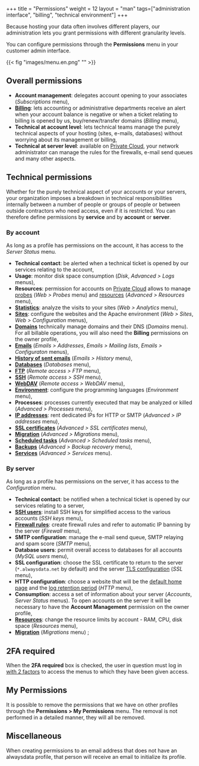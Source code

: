 +++
title = "Permissions"
weight = 12
layout = "man"
tags=["administration interface", "billing", "technical environment"]
+++

Because hosting your data often involves different players, our administration lets you grant permissions with different granularity levels.

You can configure permissions through the **Permissions** menu in your customer admin interface.

{{< fig "images/menu.en.png" "" >}}

## Overall permissions

- **Account management**: delegates account opening to your associates (*Subscriptions* menu),
- **[Billing](accounts/billing)**: lets accounting or administrative departments receive an alert when your account balance is negative or when a ticket relating to billing is opened by us, buy/renew/transfer domains (*Billing* menu),
- **Technical at account level**: lets technical teams manage the purely technical aspects of your hosting (sites, e-mails, databases) without worrying about its management or billing,
- **Technical at server level**: available on [Private Cloud](accounts/billing/private-cloud-prices), your network administrator can manage the rules for the firewalls, e-mail send queues and many other aspects.

## Technical permissions

Whether for the purely technical aspect of your accounts or your servers, your organization imposes a breakdown in technical responsibilities internally between a number of people or groups of people or between outside contractors who need access, even if it is restricted. You can therefore define permissions by **service** and by **account** or **server**.

### By account

As long as a profile has permissions on the account, it has access to the *Server Status* menu.

- **Technical contact**: be alerted when a technical ticket is opened by our services relating to the account,
- **Usage**: monitor disk space consumption (*Disk*, *Advanced > Logs* menus),
- **Resources**: permission for accounts on [Private Cloud](accounts/billing/private-cloud-prices) allows to manage [probes](sites/use-probes) (*Web > Probes* menu) and [resources](advanced/system-resources-alerts-and-limitations) (*Advanced > Resources* menu),
- **[Statistics](analytics)**: analyze the visits to your sites (*Web > Analytics* menu),
- **[Sites](sites)**: configure the websites and the Apache environment (*Web > Sites*, *Web > Configuration* menus),
- **[Domains](domains)** technically manage domains and their DNS (*Domains* menu). For all billable operations, you will also need the __Billing__ permissions on the owner profile,
- **[Emails](e-mails)** (*Emails > Addresses*, *Emails > Mailing lists*, *Emails > Configuraton* menus),
- **[History of sent emails](e-mails/check-email-sending)** (*Emails > History* menu),
- **[Databases](databases)** (*Databases* menu),
- **[FTP](remote-access/ftp)** (*Remote access > FTP* menu),
- **[SSH](remote-access/ssh)** (*Remote access > SSH* menu),
- **[WebDAV](remote-access/webdav)** (*Remote access > WebDAV* menu),
- **[Environment](/languages)**: configure the programming languages (*Environment* menu),
- **Processes**: processes currently executed that may be analyzed or killed (*Advanced > Processes* menu),
- **[IP addresses](advanced/dedicated-ip-addresses)**: rent dedicated IPs for HTTP or SMTP (*Advanced > IP addresses* menu),
- **[SSL certificates](security/ssl-tls)** (*Advanced > SSL certificates* menu),
- **[Migration](advanced/migrations)** (*Advanced > Migrations* menu),
- **[Scheduled tasks](tasks)** (*Advanced > Scheduled tasks* menu),
- **[Backups](backups)** (*Advanced > Backup recovery* menu),
- **[Services](services)** (*Advanced > Services* menu).

### By server


As long as a profile has permissions on the server, it has access to the *Configuration* menu.

- **Technical contact**: be notified when a technical ticket is opened by our services relating to a server,
- **[SSH users](remote-access/ssh/install-globally-ssh-keys)**: install SSH keys for simplified access to the various accounts (*SSH keys* menu),
- **[Firewall rules](security/network/configure-firewall)**: create firewall rules and refer to automatic IP banning by the server (*Firewall* menu),
- **SMTP configuration**: manage the e-mail send queue, SMTP relaying and spam score (*SMTP* menu),
- **Database users**: permit overall access to databases for all accounts (*MySQL users* menu),
- **SSL configuration**: choose the SSL certificate to return to the server (`*.alwaysdata.net` by default) and the server [TLS configuration](security/ssl-tls/configure-tls) (*SSL* menu),
- **HTTP configuration**: choose a website that will be the [default home page](sites/misc#http-default-site) and the [log retention period](remote-access/admin-directory#logs) (*HTTP* menu),
- **Consumption**: access a set of information about your server (*Accounts*, *Server Status* menus). To open accounts on the server it will be necessary to have the __Account Management__ permission on the owner profile,
- **[Resources](advanced/system-resources-alerts-and-limitations)**: change the resource limits by account - RAM, CPU, disk space (*Resources* menu),
- **[Migration](advanced/migrations)** (*Migrations* menu) ;

## 2FA required

When the **2FA required** box is checked, the user in question must log in [with 2 factors](security/two-factor-authentication) to access the menus to which they have been given access.

## My Permissions

It is possible to remove the permissions that we have on other profiles through the **Permissions > My Permissions** menu. The removal is not performed in a detailed manner, they will all be removed.

## Miscellaneous
When creating permissions to an email address that does not have an alwaysdata profile, that person will receive an email to initialize its profile.
